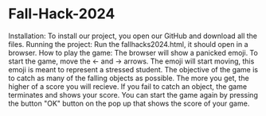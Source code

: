 # Fall-Hack-2024

Installation: To install our project, you open our GitHub and download all the files. 
Running the project: Run the fallhacks2024.html, it should open in a browser. 
How to play the game: The browser will show a panicked emoji. To start the game, move the <- and -> arrows. 
                      The emoji will start moving, this emoji is meant to represent a stressed student. 
                      The objective of the game is to catch as many of the falling objects as possible. 
                      The more you get, the higher of a score you will recieve. 
                      If you fail to catch an object, the game terminates and shows your score. 
                      You can start the game again by pressing the button "OK" button on the pop up that shows the score of your game. 
